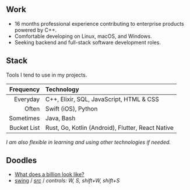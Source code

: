 ## Work

- 16 months professional experience contributing to enterprise products powered by C++.
- Comfortable developing on Linux, macOS, and Windows.
- Seeking backend and full-stack software development roles.

## Stack

Tools I tend to use in my projects.

|Frequency|Technology|
|-:|:-|
|Everyday|C++, Elixir, SQL, JavaScript, HTML & CSS|
|Often|Swift (iOS), Python|
|Sometimes|Java, Bash|
|Bucket List|Rust, Go, Kotlin (Android), Flutter, React Native|

_I am also flexible in learning and using other technologies if needed._

## Doodles

- [What does a billion look like?](https://pseigo.github.io/what-does-a-billion-look-like/)
- [swing](https://peytonseigo.ca/projects/swing/) / _[src](https://peytonseigo.ca/projects/swing/src/main.js)_ / _controls: W, S, shift+W, shift+S_
